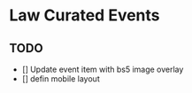 # Law Curated Events

## TODO

- [] Update event item with bs5 image overlay
- [] defin mobile layout
